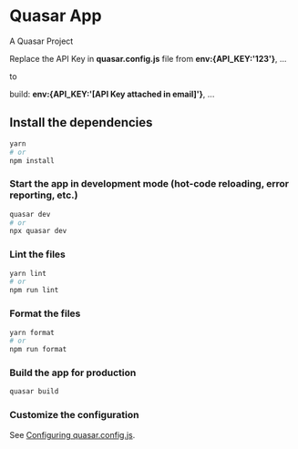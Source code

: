 # Quasar App

A Quasar Project

Replace the API Key in **quasar.config.js** file from 
        **env:{API_KEY:'123'}**,
        ...

to

build: 
        **env:{API_KEY:'[API Key attached in email]'}**,
        ...

## Install the dependencies
```bash
yarn
# or
npm install
```

### Start the app in development mode (hot-code reloading, error reporting, etc.)
```bash
quasar dev
# or
npx quasar dev
```


### Lint the files
```bash
yarn lint
# or
npm run lint
```


### Format the files
```bash
yarn format
# or
npm run format
```



### Build the app for production
```bash
quasar build
```

### Customize the configuration
See [Configuring quasar.config.js](https://v2.quasar.dev/quasar-cli-vite/quasar-config-js).
